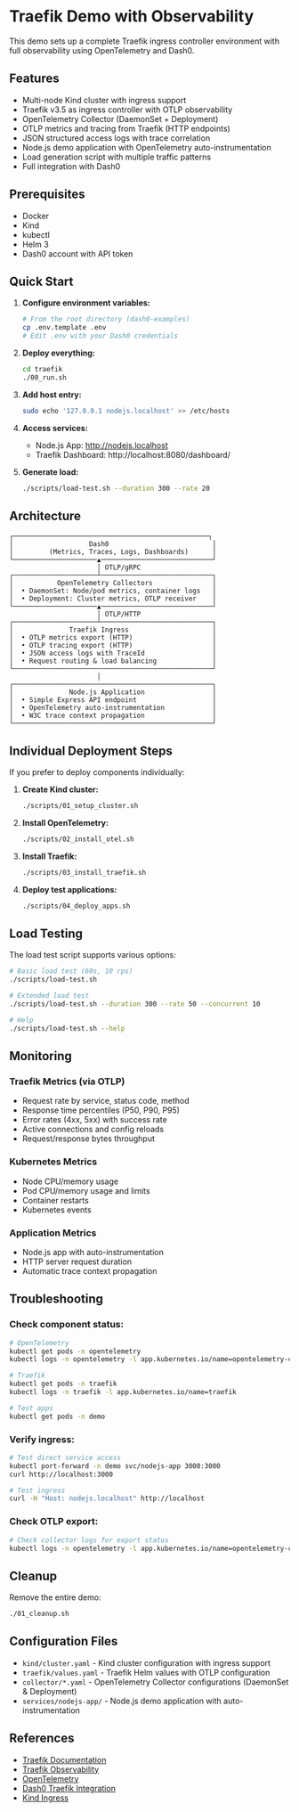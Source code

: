 # Traefik Demo with Observability

This demo sets up a complete Traefik ingress controller environment with full observability using OpenTelemetry and Dash0.

## Features

- Multi-node Kind cluster with ingress support
- Traefik v3.5 as ingress controller with OTLP observability
- OpenTelemetry Collector (DaemonSet + Deployment)
- OTLP metrics and tracing from Traefik (HTTP endpoints)
- JSON structured access logs with trace correlation
- Node.js demo application with OpenTelemetry auto-instrumentation
- Load generation script with multiple traffic patterns
- Full integration with Dash0

## Prerequisites

- Docker
- Kind
- kubectl
- Helm 3
- Dash0 account with API token

## Quick Start

1. **Configure environment variables:**
   ```bash
   # From the root directory (dash0-examples)
   cp .env.template .env
   # Edit .env with your Dash0 credentials
   ```

2. **Deploy everything:**
   ```bash
   cd traefik
   ./00_run.sh
   ```

3. **Add host entry:**
   ```bash
   sudo echo '127.0.0.1 nodejs.localhost' >> /etc/hosts
   ```

4. **Access services:**
   - Node.js App: http://nodejs.localhost
   - Traefik Dashboard: http://localhost:8080/dashboard/

5. **Generate load:**
   ```bash
   ./scripts/load-test.sh --duration 300 --rate 20
   ```

## Architecture

```
┌─────────────────────────────────────────────────┐
│                   Dash0                          │
│         (Metrics, Traces, Logs, Dashboards)      │
└─────────────────────▲────────────────────────────┘
                      │ OTLP/gRPC
┌─────────────────────┴────────────────────────────┐
│           OpenTelemetry Collectors               │
│  • DaemonSet: Node/pod metrics, container logs   │
│  • Deployment: Cluster metrics, OTLP receiver    │
└─────────────────────▲────────────────────────────┘
                      │ OTLP/HTTP
┌─────────────────────┴────────────────────────────┐
│              Traefik Ingress                     │
│  • OTLP metrics export (HTTP)                    │
│  • OTLP tracing export (HTTP)                    │
│  • JSON access logs with TraceId                 │
│  • Request routing & load balancing              │
└──────────────────────────────────────────────────┘
                      │
┌──────────────────────────────────────────────────┐
│              Node.js Application                 │
│  • Simple Express API endpoint                   │
│  • OpenTelemetry auto-instrumentation            │
│  • W3C trace context propagation                 │
└──────────────────────────────────────────────────┘
```

## Individual Deployment Steps

If you prefer to deploy components individually:

1. **Create Kind cluster:**
   ```bash
   ./scripts/01_setup_cluster.sh
   ```

2. **Install OpenTelemetry:**
   ```bash
   ./scripts/02_install_otel.sh
   ```

3. **Install Traefik:**
   ```bash
   ./scripts/03_install_traefik.sh
   ```

4. **Deploy test applications:**
   ```bash
   ./scripts/04_deploy_apps.sh
   ```

## Load Testing

The load test script supports various options:

```bash
# Basic load test (60s, 10 rps)
./scripts/load-test.sh

# Extended load test
./scripts/load-test.sh --duration 300 --rate 50 --concurrent 10

# Help
./scripts/load-test.sh --help
```

## Monitoring

### Traefik Metrics (via OTLP)
- Request rate by service, status code, method
- Response time percentiles (P50, P90, P95)
- Error rates (4xx, 5xx) with success rate
- Active connections and config reloads
- Request/response bytes throughput

### Kubernetes Metrics
- Node CPU/memory usage
- Pod CPU/memory usage and limits
- Container restarts
- Kubernetes events

### Application Metrics
- Node.js app with auto-instrumentation
- HTTP server request duration
- Automatic trace context propagation

## Troubleshooting

### Check component status:
```bash
# OpenTelemetry
kubectl get pods -n opentelemetry
kubectl logs -n opentelemetry -l app.kubernetes.io/name=opentelemetry-collector

# Traefik
kubectl get pods -n traefik
kubectl logs -n traefik -l app.kubernetes.io/name=traefik

# Test apps
kubectl get pods -n demo
```

### Verify ingress:
```bash
# Test direct service access
kubectl port-forward -n demo svc/nodejs-app 3000:3000
curl http://localhost:3000

# Test ingress
curl -H "Host: nodejs.localhost" http://localhost
```

### Check OTLP export:
```bash
# Check collector logs for export status
kubectl logs -n opentelemetry -l app.kubernetes.io/name=opentelemetry-collector | grep -i export
```

## Cleanup

Remove the entire demo:
```bash
./01_cleanup.sh
```


## Configuration Files

- `kind/cluster.yaml` - Kind cluster configuration with ingress support
- `traefik/values.yaml` - Traefik Helm values with OTLP configuration
- `collector/*.yaml` - OpenTelemetry Collector configurations (DaemonSet & Deployment)
- `services/nodejs-app/` - Node.js demo application with auto-instrumentation

## References

- [Traefik Documentation](https://doc.traefik.io/traefik/)
- [Traefik Observability](https://doc.traefik.io/traefik/observe/overview/)
- [OpenTelemetry](https://opentelemetry.io/)
- [Dash0 Traefik Integration](https://www.dash0.com/hub/integrations/int_traefik/overview)
- [Kind Ingress](https://kind.sigs.k8s.io/docs/user/ingress)